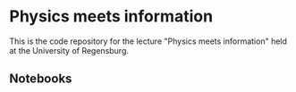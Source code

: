 # Physics meets information

This is the code repository for the lecture "Physics meets information" held at the University of Regensburg.

## Notebooks

